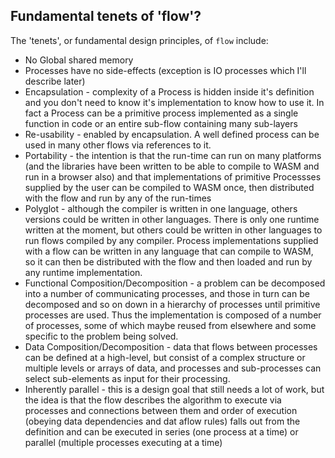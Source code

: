 ## Fundamental tenets of 'flow'?

The 'tenets', or fundamental design principles, of `flow` include:

* No Global shared memory
* Processes have no side-effects (exception is IO processes which I'll describe later)
* Encapsulation - complexity of a Process is hidden inside it's definition and you don't need to know it's implementation
to know how to use it. In fact a Process can be a primitive process implemented as a single function in code or an 
entire sub-flow containing many sub-layers
* Re-usability - enabled by encapsulation. A well defined process can be used in many other flows via references to it.
* Portability - the intention is that the run-time can run on many platforms (and the libraries have been written to
be able to compile to WASM and run in a browser also) and that implementations of primitive Processses supplied by
the user can be compiled to WASM once, then distributed with the flow and run by any of the run-times
* Polyglot - although the compiler is written in one language, others versions could be written in other languages. 
There is only one runtime written at the moment, but others could be written in other languages to run flows compiled
by any compiler. Process implementations supplied with a flow can be written in any language that can compile to WASM, 
so it can then be distributed with the flow and then loaded and run by any runtime implementation.
* Functional Composition/Decomposition - a problem can be decomposed into a number of communicating processes, and those in 
turn can be decomposed and so on down in a hierarchy of processes until primitive processes are used. Thus the 
implementation is composed of a number of processes, some of which maybe reused from elsewhere and some specific to
the problem being solved.
* Data Composition/Decomposition - data that flows between processes can be defined at a high-level, but consist of a 
complex structure or multiple levels or arrays of data, and processes and sub-processes can select sub-elements as
input for their processing.
* Inherently parallel - this is a design goal that still needs a lot of work, but the idea is that the flow describes
the algorithm to execute via processes and connections between them and order of execution (obeying data dependencies
and dat aflow rules) falls out from the definition and can be executed in series (one process at a time) or parallel
(multiple processes executing at a time)